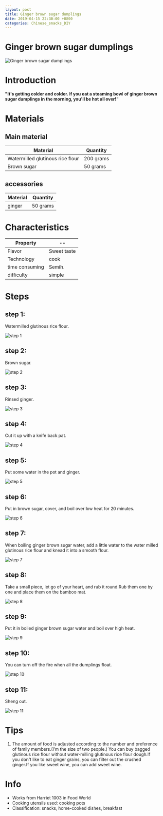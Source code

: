 ```yaml
---
layout: post
title: Ginger brown sugar dumplings
date: 2019-04-15 22:30:00 +0800
categories: Chinese_snacks_DIY
---
```


# Ginger brown sugar dumplings

![Ginger brown sugar dumplings]({{site.baseurl}}/img/423948/423948.jpg)

# Introduction

**"It's getting colder and colder. If you eat a steaming bowl of ginger brown sugar dumplings in the morning, you'll be hot all over!"**

# Materials


## Main material

Material|Quantity
--|--
Watermilled glutinous rice flour|200 grams
Brown sugar|50 grams

## accessories

Material|Quantity
--|--
ginger|50 grams

# Characteristics

Property|--
--|--
Flavor|Sweet taste
Technology|cook
time consuming|Semih.
difficulty|simple

# Steps

## step 1:

Watermilled glutinous rice flour.

![step 1]({{site.baseurl}}/img/423948/1.jpg)

## step 2:

Brown sugar.

![step 2]({{site.baseurl}}/img/423948/2.jpg)

## step 3:

Rinsed ginger.

![step 3]({{site.baseurl}}/img/423948/3.jpg)

## step 4:

Cut it up with a knife back pat.

![step 4]({{site.baseurl}}/img/423948/4.jpg)

## step 5:

Put some water in the pot and ginger.

![step 5]({{site.baseurl}}/img/423948/5.jpg)

## step 6:

Put in brown sugar, cover, and boil over low heat for 20 minutes.

![step 6]({{site.baseurl}}/img/423948/6.jpg)

## step 7:

When boiling ginger brown sugar water, add a little water to the water milled glutinous rice flour and knead it into a smooth flour.

![step 7]({{site.baseurl}}/img/423948/7.jpg)

## step 8:

Take a small piece, let go of your heart, and rub it round.Rub them one by one and place them on the bamboo mat.

![step 8]({{site.baseurl}}/img/423948/8.jpg)

## step 9:

Put it in boiled ginger brown sugar water and boil over high heat.

![step 9]({{site.baseurl}}/img/423948/9.jpg)

## step 10:

You can turn off the fire when all the dumplings float.

![step 10]({{site.baseurl}}/img/423948/10.jpg)

## step 11:

Sheng out.

![step 11]({{site.baseurl}}/img/423948/11.jpg)

# Tips

1. The amount of food is adjusted according to the number and preference of family members.(I'm the size of two people.) You can buy bagged glutinous rice flour without water-milling glutinous rice flour dough.If you don't like to eat ginger grains, you can filter out the crushed ginger.If you like sweet wine, you can add sweet wine.

# Info

- Works from Harriet 1003 in Food World
- Cooking utensils used: cooking pots
- Classification: snacks, home-cooked dishes, breakfast